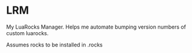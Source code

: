 
LRM
===

My LuaRocks Manager. Helps me automate
bumping version numbers of custom luarocks.


Assumes rocks to be installed in .rocks
